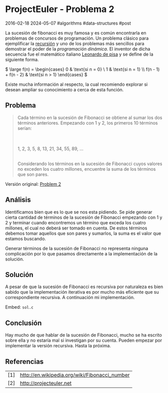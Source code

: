 <!-- vim: set spelllang=es_mx: -->

# ProjectEuler - Problema 2
2016-02-18 2024-05-07 #algorithms #data-structures #post

<p>La sucesión de fibonacci es muy famosa y es común encontrarla en problemas de concursos de programación. Un problema clásico para ejemplificar la <a href="/?p=35" target="_blank">recursión</a> y uno de los problemas más sencillos para demostrar el poder de la <em>programación dinámica</em>. El inventor de dicha secuencia fue el matemático italiano <a href="http://en.wikipedia.org/wiki/Fibonacci">Leonardo de pisa</a> y se define de la siguiente forma.</p>

$ \large f(n) =  \begin{cases} 0 & \text{si n = 0} \\ 1 & \text{si n = 1} \\\\ f(n - 1) + f(n - 2) & \text{si n > 1} \end{cases} $

<p>Existe mucha información al respecto, la cual recomiendo explorar si desean ampliar su conocimiento a cerca de esta función.</p>

## Problema
<blockquote>
  <p>Cada término en la sucesión de Fibonacci se obtiene al sumar los dos términos anteriores. Empezando con 1 y 2, los primeros 10 términos serían:</p>
<br><br>
    1, 2, 3, 5, 8, 13, 21, 34, 55, 89, ...
<br><br>
<p>Considerando los términos en la sucesión de Fibonacci cuyos valores no exceden los cuatro millones, encuentre la suma de los términos que son pares.</p>
</blockquote>

<p>Versión original: <a href="http://projecteuler.net/index.php?section=problems&id=2">Problem 2</a></p>

## Análisis

<p>Identificamos bien que es lo que se nos esta pidiendo. Se pide generar cierta cantidad de términos de la sucesión de Fibonacci empezando con 1 y 2 y terminar cuando encontremos un término que exceda los cuatro millones, el cual no deberá ser tomado en cuenta. De estos términos debemos tomar aquellos que son pares y sumarlos, la suma es el valor que estamos buscando.</p>

<p>Generar términos de la sucesión de Fibonacci no representa ninguna complicación por lo que pasamos directamente a la implementación de la solución.</p>


## Solución

<p>A pesar de que la sucesión de Fibonacci es recursiva por naturaleza es bien sabido que la implementación iterativa es por mucho más eficiente que su correspondiente recursiva. A continuación mi implementación.</p>

Embed: `sol.c`


## Conclusión
<p>Hay mucho de que hablar de la sucesión de Fibonacci, mucho se ha escrito sobre ella y no estaría mal si investigan por su cuenta. Pueden empezar por implementar la versión recursiva. Hasta la próxima.</p>

## Referencias

<table border="0">
    <tr>
        <td>[1]</td><td><a href="http://en.wikipedia.org/wiki/Fibonacci_number" target="_blank">http://en.wikipedia.org/wiki/Fibonacci_number</a></td>
    </tr>
    <tr>
        <td>[2]</td><td><a href="http://projecteuler.net" target="_blank">http://projecteuler.net</a></td>
    </tr>
</table>

